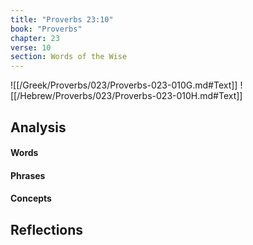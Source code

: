 ```yaml
---
title: "Proverbs 23:10"
book: "Proverbs"
chapter: 23
verse: 10
section: Words of the Wise
---
```

![[/Greek/Proverbs/023/Proverbs-023-010G.md#Text]]
![[/Hebrew/Proverbs/023/Proverbs-023-010H.md#Text]]

## Analysis

#### Words

#### Phrases

#### Concepts

## Reflections
